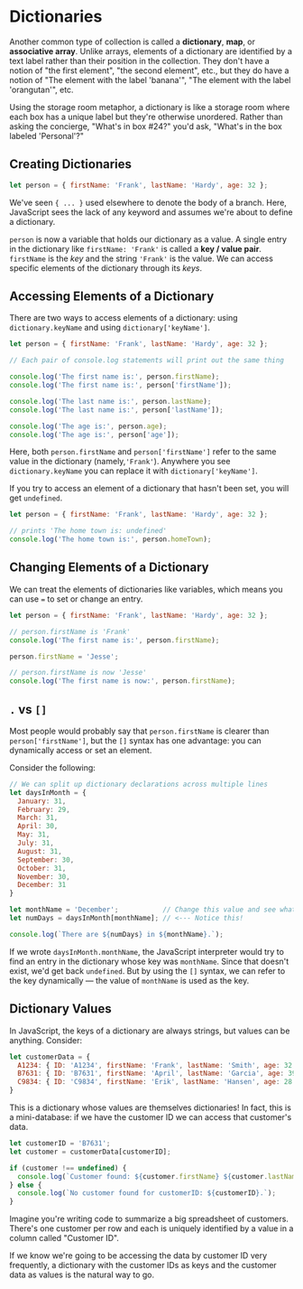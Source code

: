 # Dictionaries

Another common type of collection is called a **dictionary**, **map**, or **associative array**. Unlike arrays, elements of a dictionary are identified by a text label rather than their position in the collection. They don't have a notion of "the first element", "the second element", etc., but they do have a notion of "The element with the label 'banana'", "The element with the label 'orangutan'", etc.

Using the storage room metaphor, a dictionary is like a storage room where each box has a unique label but they're otherwise unordered. Rather than asking the concierge, "What's in box #24?" you'd ask, "What's in the box labeled 'Personal'?"

## Creating Dictionaries

```javascript
let person = { firstName: 'Frank', lastName: 'Hardy', age: 32 };
```

We've seen `{ ... }` used elsewhere to denote the body of a branch. Here, JavaScript sees the lack of any keyword and assumes we're about to define a dictionary.

`person` is now a variable that holds our dictionary as a value. A single entry in the dictionary like `firstName: 'Frank'` is called a **key / value pair**. `firstName` is the *key* and the string `'Frank'` is the value. We can access specific elements of the dictionary through its *keys*.

## Accessing Elements of a Dictionary

There are two ways to access elements of a dictionary: using `dictionary.keyName` and using `dictionary['keyName']`.

```javascript
let person = { firstName: 'Frank', lastName: 'Hardy', age: 32 };

// Each pair of console.log statements will print out the same thing

console.log('The first name is:', person.firstName);
console.log('The first name is:', person['firstName']);

console.log('The last name is:', person.lastName);
console.log('The last name is:', person['lastName']);

console.log('The age is:', person.age);
console.log('The age is:', person['age']);
```

Here, both `person.firstName` and `person['firstName']` refer to the same value in the dictionary (namely,`'Frank'`). Anywhere you see `dictionary.keyName` you can replace it with `dictionary['keyName']`.

If you try to access an element of a dictionary that hasn't been set, you will get `undefined`.

```javascript
let person = { firstName: 'Frank', lastName: 'Hardy', age: 32 };

// prints 'The home town is: undefined'
console.log('The home town is:', person.homeTown);
```

## Changing Elements of a Dictionary

We can treat the elements of dictionaries like variables, which means you can use `=` to set or change an entry.

```javascript
let person = { firstName: 'Frank', lastName: 'Hardy', age: 32 };

// person.firstName is 'Frank'
console.log('The first name is:', person.firstName);

person.firstName = 'Jesse';

// person.firstName is now 'Jesse'
console.log('The first name is now:', person.firstName);
```

## `.` vs `[]`

Most people would probably say that `person.firstName` is clearer than `person['firstName']`, but the `[]` syntax has one advantage: you can dynamically access or set an element.

Consider the following:

```javascript
// We can split up dictionary declarations across multiple lines
let daysInMonth = {
  January: 31,
  February: 29,
  March: 31,
  April: 30,
  May: 31,
  July: 31,
  August: 31,
  September: 30,
  October: 31,
  November: 30,
  December: 31
}

let monthName = 'December';           // Change this value and see what happens
let numDays = daysInMonth[monthName]; // <--- Notice this!

console.log(`There are ${numDays} in ${monthName}.`);
```

If we wrote `daysInMonth.monthName`, the JavaScript interpreter would try to find an entry in the dictionary whose key was `monthName`. Since that doesn't exist, we'd get back `undefined`. But by using the `[]` syntax, we can refer to the key dynamically — the value of `monthName` is used as the key.

## Dictionary Values

In JavaScript, the keys of a dictionary are always strings, but values can be anything. Consider:

```javascript
let customerData = {
  A1234: { ID: 'A1234', firstName: 'Frank', lastName: 'Smith', age: 32 },
  B7631: { ID: 'B7631', firstName: 'April', lastName: 'Garcia', age: 39 },
  C9834: { ID: 'C9834', firstName: 'Erik', lastName: 'Hansen', age: 28 }
}
```

This is a dictionary whose values are themselves dictionaries! In fact, this is a mini-database: if we have the customer ID we can access that customer's data.

```javascript
let customerID = 'B7631';
let customer = customerData[customerID];

if (customer !== undefined) {
  console.log(`Customer found: ${customer.firstName} ${customer.lastName}`);
} else {
  console.log(`No customer found for customerID: ${customerID}.`);
}
```

Imagine you're writing code to summarize a big spreadsheet of customers. There's one customer per row and each is uniquely identified by a value in a column called "Customer ID".

If we know we're going to be accessing the data by customer ID very frequently, a dictionary with the customer IDs as keys and the customer data as values is the natural way to go.
